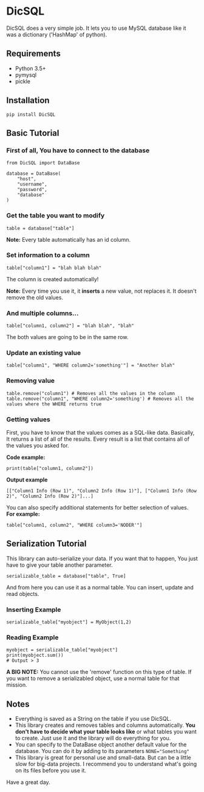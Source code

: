 # DicSQL
DicSQL does a very simple job. It lets you to use MySQL database like it was a dictionary ('HashMap' of python).
## Requirements
- Python 3.5+
- pymysql
- pickle
## Installation
    pip install DicSQL

## Basic Tutorial
### First of all, You have to connect  to the database

    from DicSQL import DataBase

    database = DataBase(
	    "host",
	    "username",
	    "password",
	    "database"
	)
### Get the table you want to modify

    table = database["table"]
**Note:** Every table automatically has an id column.
### Set information to a column

    table["column1"] = "blah blah blah"
The column is created automatically!

**Note:** Every time you use it, it **inserts** a new value, not replaces it. It doesn't remove the old values.
### And multiple columns...

    table["column1, column2"] = "blah blah", "blah"
The both values are going to be in the same row.
### Update an existing value

    table["column1", "WHERE column2='something'"] = "Another blah"
### Removing value

    table.remove("column1") # Removes all the values in the column
    table.remove("column1", "WHERE column2='something') # Removes all the values where the WHERE returns true

### Getting values
First, you have to know that the values comes as a SQL-like data.
Basically, It returns a list of all of the results. Every result is a list that contains all of the values you asked for.

**Code example:**

    print(table["column1, column2"])

**Output example**

    [["Column1 Info (Row 1)", "Column2 Info (Row 1)"], ["Column1 Info (Row 2)", "Column2 Info (Row 2)"]...]


You can also specify additional statements for better selection of values. **For example:**

    table["column1, column2", "WHERE column3='NODER'"]

## Serialization Tutorial
This library can auto-serialize your data. If you want that to happen, You just have to give your table another parameter.

    serializable_table = database["table", True]
And from here you can use it as a normal table. You can insert, update and read objects.
### Inserting Example

    serializable_table["myobject"] = MyObject(1,2)
### Reading Example

    myobject = serializable_table["myobject"]
    print(myobject.sum())
    # Output > 3
**A BIG NOTE:** You cannot use the 'remove' function on this type of table. If you want to remove a serializabled object, use a normal table for that mission.
## Notes
- Everything is saved as a String on the table if you use DicSQL.
- This library creates and removes tables and columns automatically. **You don't have to decide what your table looks like** or what tables you want to create. Just use it and the library will do everything for you.
- You can specify to the DataBase object another default value for the database. You can do it by adding to its parameters `NONE="Something"`
- This library is great for personal use and small-data. But can be a little slow for big-data projects. I recommend you to understand what's going on its files before you use it.

Have a great day.
